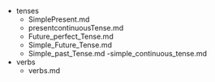 - tenses
  - SimplePresent.md
  - presentcontinuousTense.md
  - Future_perfect_Tense.md
  - Simple_Future_Tense.md
  - Simple_past_Tense.md
  -simple_continuous_tense.md
- verbs
  - verbs.md
